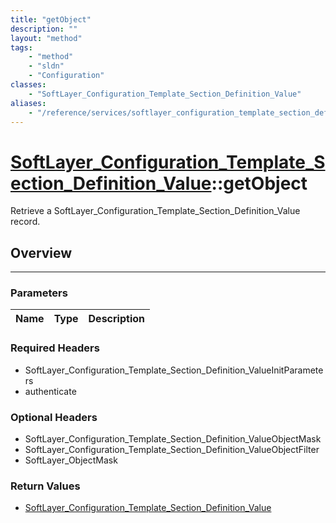 ```yaml
---
title: "getObject"
description: ""
layout: "method"
tags:
    - "method"
    - "sldn"
    - "Configuration"
classes:
    - "SoftLayer_Configuration_Template_Section_Definition_Value"
aliases:
    - "/reference/services/softlayer_configuration_template_section_definition_value/getObject"
---
```

# [SoftLayer_Configuration_Template_Section_Definition_Value](/reference/services/SoftLayer_Configuration_Template_Section_Definition_Value)::getObject

Retrieve a SoftLayer_Configuration_Template_Section_Definition_Value record.


## Overview 


-----

### Parameters 
|Name | Type | Description |
| --- | --- | --- |


### Required Headers
* SoftLayer_Configuration_Template_Section_Definition_ValueInitParameters
* authenticate


### Optional Headers
* SoftLayer_Configuration_Template_Section_Definition_ValueObjectMask
* SoftLayer_Configuration_Template_Section_Definition_ValueObjectFilter
* SoftLayer_ObjectMask

### Return Values
* <a href='/reference/datatypes/SoftLayer_Configuration_Template_Section_Definition_Value'>SoftLayer_Configuration_Template_Section_Definition_Value </a>





